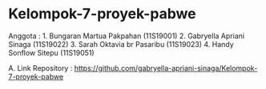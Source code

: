 # Kelompok-7-proyek-pabwe
Anggota   : 1. Bungaran Martua Pakpahan (11S19001)
            2. Gabryella Apriani Sinaga (11S19022)
            3. Sarah Oktavia br Pasaribu (11S19023)
            4. Handy Sonflow Sitepu (11S19051)

A. Link Repository : https://github.com/gabryella-apriani-sinaga/Kelompok-7-proyek-pabwe

